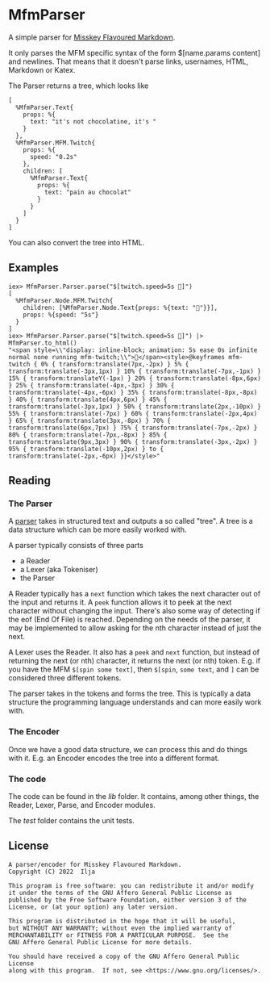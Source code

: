 # MfmParser

A simple parser for [Misskey Flavoured Markdown](https://github.com/misskey-dev/mfm.js/).

It only parses the MFM specific syntax of the form $[name.params content] and newlines. 
That means that it doesn't parse links, usernames, HTML, Markdown or Katex.

The Parser returns a tree, which looks like

    [
      %MfmParser.Text{
        props: %{
          text: "it's not chocolatine, it's "
        }
      },
      %MfmParser.MFM.Twitch{
        props: %{
          speed: "0.2s"
        },
        children: [
          %MfmParser.Text{
            props: %{
              text: "pain au chocolat"
            }
          }
        ]
      }
    ]

You can also convert the tree into HTML.

## Examples

    iex> MfmParser.Parser.parse("$[twitch.speed=5s 🍮]")
    [
      %MfmParser.Node.MFM.Twitch{
        children: [%MfmParser.Node.Text{props: %{text: "🍮"}}],
        props: %{speed: "5s"}
      }
    ]
    iex> MfmParser.Parser.parse("$[twitch.speed=5s 🍮]") |> MfmParser.to_html()                                    
    "<span style=\\"display: inline-block; animation: 5s ease 0s infinite normal none running mfm-twitch;\\">🍮</span><style>@keyframes mfm-twitch { 0% { transform:translate(7px,-2px) } 5% { transform:translate(-3px,1px) } 10% { transform:translate(-7px,-1px) } 15% { transform:translateY(-1px) } 20% { transform:translate(-8px,6px) } 25% { transform:translate(-4px,-3px) } 30% { transform:translate(-4px,-6px) } 35% { transform:translate(-8px,-8px) } 40% { transform:translate(4px,6px) } 45% { transform:translate(-3px,1px) } 50% { transform:translate(2px,-10px) } 55% { transform:translate(-7px) } 60% { transform:translate(-2px,4px) } 65% { transform:translate(3px,-8px) } 70% { transform:translate(6px,7px) } 75% { transform:translate(-7px,-2px) } 80% { transform:translate(-7px,-8px) } 85% { transform:translate(9px,3px) } 90% { transform:translate(-3px,-2px) } 95% { transform:translate(-10px,2px) } to { transform:translate(-2px,-6px) }}</style>"

## Reading
### The Parser

A [parser](https://en.wikipedia.org/wiki/Parsing#Parser) takes in structured text and outputs a so called "tree". A tree is a data structure which can be more easily worked with. 

A parser typically consists of three parts
* a Reader
* a Lexer (aka Tokeniser)
* the Parser

A Reader typically has a `next` function which takes the next character out of the input and returns it. 
A `peek` function allows it to peek at the next character without changing the input. 
There's also some way of detecting if the eof (End Of File) is reached. 
Depending on the needs of the parser, it may be implemented to allow asking for the nth character instead of just the next. 

A Lexer uses the Reader. It also has a `peek` and `next` function, but instead of returning the next (or nth) character, it returns the next (or nth) token. 
E.g. if you have the MFM `$[spin some text]`, then `$[spin`, `some text`, and `]` can be considered three different tokens. 

The parser takes in the tokens and forms the tree. This is typically a data structure the programming language understands and can more easily work with. 

### The Encoder

Once we have a good data structure, we can process this and do things with it. 
E.g. an Encoder encodes the tree into a different format. 

### The code

The code can be found in the *lib* folder. It contains, among other things, the Reader, Lexer, Parse, and Encoder modules. 

The *test* folder contains the unit tests.

## License

    A parser/encoder for Misskey Flavoured Markdown.
    Copyright (C) 2022  Ilja

    This program is free software: you can redistribute it and/or modify
    it under the terms of the GNU Affero General Public License as
    published by the Free Software Foundation, either version 3 of the
    License, or (at your option) any later version.

    This program is distributed in the hope that it will be useful,
    but WITHOUT ANY WARRANTY; without even the implied warranty of
    MERCHANTABILITY or FITNESS FOR A PARTICULAR PURPOSE.  See the
    GNU Affero General Public License for more details.

    You should have received a copy of the GNU Affero General Public License
    along with this program.  If not, see <https://www.gnu.org/licenses/>.
